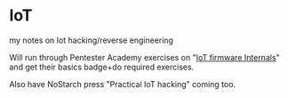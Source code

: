 # IoT
my notes on Iot hacking/reverse engineering

Will run through Pentester Academy exercises on "[IoT firmware Internals](https://www.attackdefense.com/challengedetails?cid=859)" and get their basics badge+do required exercises.

Also have NoStarch press "Practical IoT hacking" coming too.
